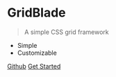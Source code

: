 # GridBlade

> A simple CSS grid framework

- Simple
- Customizable

[Github](https://github.com/swordcss/gridblade)
[Get Started](/getting-started)
